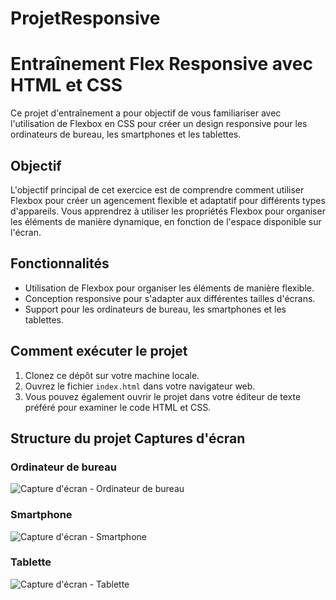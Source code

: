 # ProjetResponsive
# Entraînement Flex Responsive avec HTML et CSS

Ce projet d'entraînement a pour objectif de vous familiariser avec l'utilisation de Flexbox en CSS pour créer un design responsive pour les ordinateurs de bureau, les smartphones et les tablettes.

## Objectif

L'objectif principal de cet exercice est de comprendre comment utiliser Flexbox pour créer un agencement flexible et adaptatif pour différents types d'appareils. Vous apprendrez à utiliser les propriétés Flexbox pour organiser les éléments de manière dynamique, en fonction de l'espace disponible sur l'écran.

## Fonctionnalités

- Utilisation de Flexbox pour organiser les éléments de manière flexible.
- Conception responsive pour s'adapter aux différentes tailles d'écrans.
- Support pour les ordinateurs de bureau, les smartphones et les tablettes.

## Comment exécuter le projet

1. Clonez ce dépôt sur votre machine locale.
2. Ouvrez le fichier `index.html` dans votre navigateur web.
3. Vous pouvez également ouvrir le projet dans votre éditeur de texte préféré pour examiner le code HTML et CSS.

## Structure du projet Captures d'écran

### Ordinateur de bureau

![Capture d'écran - Ordinateur de bureau](img/desktop.png)

### Smartphone

![Capture d'écran - Smartphone](img/smartphone.png)

### Tablette

![Capture d'écran - Tablette](img/tablet.png)
